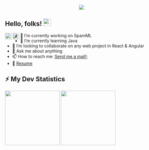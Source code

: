 <!-- retro visitor counter -->
<p align="center"> 
  <img src="https://profile-counter.glitch.me/{doyedele1}/count.svg" />
</p>

 <!-- welcome message -->
<h2>Hello, folks! <img src="https://media.giphy.com/media/hvRJCLFzcasrR4ia7z/giphy.gif" width="25px"></h2>

<a href="https://twitter.com/oracledev98">
  <img align="left" alt="Demilade Oyedele | Twitter" width="22px" src="https://raw.githubusercontent.com/peterthehan/peterthehan/master/assets/twitter.svg" />
</a>
<a href="https://www.linkedin.com/in/oyedele-demilade/">
  <img align="left" alt="Demilade's LinkedIn" width="22px" src="https://raw.githubusercontent.com/peterthehan/peterthehan/master/assets/linkedin.svg" />
</a>

- 🔭 I’m currently working on SpamML
- 🌱 I’m currently learning Java
- 👯 I’m looking to collaborate on any web project in React & Angular
- 💬 Ask me about anything
- 📫 How to reach me: [Send me a mail!](mailto:demilade.oyedele@gmail.com);
- 📝 [Resume](https://docs.google.com/document/d/1NPF2D-IFMpKJTsoFU_M4PZGRf57ibAQM1h17nhkbpQQ/edit?usp=sharing)

<!-- GitHub stats -->
<h2><b>⚡ My Dev Statistics</b></h2>

<p>
<!-- GitHub Stats -->
<img height="180em" src="https://github-readme-stats.vercel.app/api?username=doyedele1&show_icons=true&hide_border=true" />

<!-- Most Used Languages -->
<img height="180em" src="https://github-readme-stats.vercel.app/api/top-langs/?username=kmhmubin&exclude_repo=KNN-Image-Classification&show_icons=true&hide_border=true&layout=compact&langs_count=8"/>
</p>
